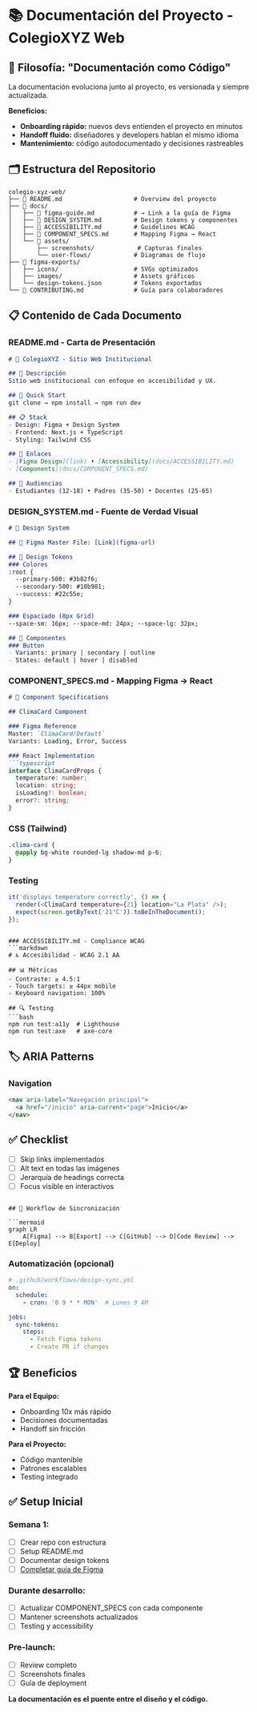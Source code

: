 # 📚 Documentación del Proyecto - ColegioXYZ Web

## 🎯 Filosofía: "Documentación como Código"

La documentación evoluciona junto al proyecto, es versionada y siempre actualizada.

**Beneficios:**
- **Onboarding rápido:** nuevos devs entienden el proyecto en minutos
- **Handoff fluido:** diseñadores y developers hablan el mismo idioma
- **Mantenimiento:** código autodocumentado y decisiones rastreables

## 🗂️ Estructura del Repositorio

```
colegio-xyz-web/
├── 📄 README.md                    # Overview del proyecto
├── 📁 docs/
│   ├── 📄 figma-guide.md           # → Link a la guía de Figma
│   ├── 📄 DESIGN_SYSTEM.md         # Design tokens y componentes
│   ├── 📄 ACCESSIBILITY.md         # Guidelines WCAG
│   ├── 📄 COMPONENT_SPECS.md       # Mapping Figma → React
│   └── 📁 assets/
│       ├── screenshots/            # Capturas finales
│       └── user-flows/            # Diagramas de flujo
├── 📁 figma-exports/
│   ├── icons/                     # SVGs optimizados
│   ├── images/                    # Assets gráficos
│   └── design-tokens.json         # Tokens exportados
└── 📄 CONTRIBUTING.md              # Guía para colaboradores
```

## 📋 Contenido de Cada Documento

### README.md - Carta de Presentación
```markdown
# 🏫 ColegioXYZ - Sitio Web Institucional

## 🎯 Descripción
Sitio web institucional con enfoque en accesibilidad y UX.

## 🚀 Quick Start
git clone → npm install → npm run dev

## 📋 Stack
- Design: Figma + Design System
- Frontend: Next.js + TypeScript
- Styling: Tailwind CSS

## 🎨 Enlaces
- [Figma Design](link) • [Accessibility](docs/ACCESSIBILITY.md)
- [Components](docs/COMPONENT_SPECS.md)

## 👥 Audiencias
- Estudiantes (12-18) • Padres (35-50) • Docentes (25-65)
```

### DESIGN_SYSTEM.md - Fuente de Verdad Visual
```markdown
# 🎨 Design System

## 🔗 Figma Master File: [Link](figma-url)

## 🎯 Design Tokens
### Colores
:root {
  --primary-500: #3b82f6;
  --secondary-500: #10b981;
  --success: #22c55e;
}

### Espaciado (8px Grid)
--space-sm: 16px; --space-md: 24px; --space-lg: 32px;

## 🧩 Componentes
### Button
- Variants: primary | secondary | outline
- States: default | hover | disabled
```

### COMPONENT_SPECS.md - Mapping Figma → React
```markdown
# 🧩 Component Specifications

## ClimaCard Component

### Figma Reference
Master: `ClimaCard/Default`
Variants: Loading, Error, Success

### React Implementation
```typescript
interface ClimaCardProps {
  temperature: number;
  location: string;
  isLoading?: boolean;
  error?: string;
}
```

### CSS (Tailwind)
```css
.clima-card {
  @apply bg-white rounded-lg shadow-md p-6;
}
```

### Testing
```typescript
it('displays temperature correctly', () => {
  render(<ClimaCard temperature={21} location="La Plata" />);
  expect(screen.getByText('21°C')).toBeInTheDocument();
});
```
```

### ACCESSIBILITY.md - Compliance WCAG
```markdown
# ♿ Accesibilidad - WCAG 2.1 AA

## 📊 Métricas
- Contraste: ≥ 4.5:1
- Touch targets: ≥ 44px mobile
- Keyboard navigation: 100%

## 🔍 Testing
```bash
npm run test:a11y  # Lighthouse
npm run test:axe   # axe-core
```

## 🏷️ ARIA Patterns
### Navigation
```html
<nav aria-label="Navegación principal">
  <a href="/inicio" aria-current="page">Inicio</a>
</nav>
```

## ✅ Checklist
- [ ] Skip links implementados
- [ ] Alt text en todas las imágenes
- [ ] Jerarquía de headings correcta
- [ ] Focus visible en interactivos
```

## 🔄 Workflow de Sincronización

```mermaid
graph LR
    A[Figma] --> B[Export] --> C[GitHub] --> D[Code Review] --> E[Deploy]
```

### Automatización (opcional)
```yaml
# .github/workflows/design-sync.yml
on:
  schedule:
    - cron: '0 9 * * MON'  # Lunes 9 AM

jobs:
  sync-tokens:
    steps:
      - Fetch Figma tokens
      - Create PR if changes
```

## 🏆 Beneficios

**Para el Equipo:**
- Onboarding 10x más rápido
- Decisiones documentadas
- Handoff sin fricción

**Para el Proyecto:**
- Código mantenible
- Patrones escalables
- Testing integrado

## ✅ Setup Inicial

### Semana 1:
- [ ] Crear repo con estructura
- [ ] Setup README.md
- [ ] Documentar design tokens
- [ ] [Completar guía de Figma](docs/figma-guide.md)

### Durante desarrollo:
- [ ] Actualizar COMPONENT_SPECS con cada componente
- [ ] Mantener screenshots actualizados
- [ ] Testing y accessibility

### Pre-launch:
- [ ] Review completo
- [ ] Screenshots finales
- [ ] Guía de deployment

**La documentación es el puente entre el diseño y el código.**